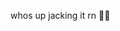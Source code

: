 whos up jacking it rn 👅👅

<!---
zzflwrboyy/zzflwrboyy is a ✨ special ✨ repository because its `README.md` (this file) appears on your GitHub profile.
You can click the Preview link to take a look at your changes.
--->
